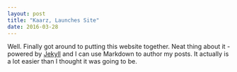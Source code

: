 ```yaml
---
layout: post
title: "Kaarz, Launches Site"
date: 2016-03-28
---
```


Well. Finally got around to putting this website together. Neat thing about it - powered by [Jekyll](http://jekyllrb.com) and I can use Markdown to author my posts. It actually is a lot easier than I thought it was going to be.
